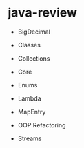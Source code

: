 # java-review

- BigDecimal

- Classes

- Collections

- Core

- Enums

- Lambda

- MapEntry

- OOP Refactoring

- Streams
